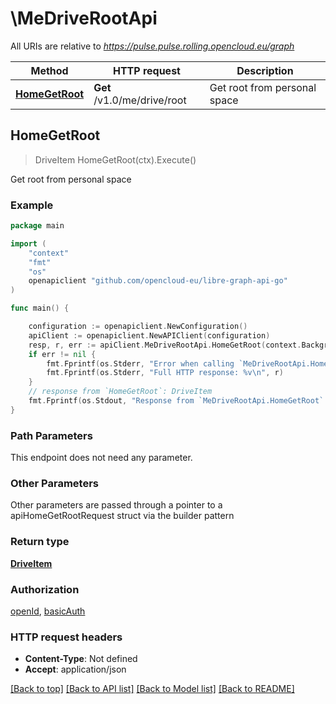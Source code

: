 # \MeDriveRootApi

All URIs are relative to *https://pulse.pulse.rolling.opencloud.eu/graph*

Method | HTTP request | Description
------------- | ------------- | -------------
[**HomeGetRoot**](MeDriveRootApi.md#HomeGetRoot) | **Get** /v1.0/me/drive/root | Get root from personal space



## HomeGetRoot

> DriveItem HomeGetRoot(ctx).Execute()

Get root from personal space

### Example

```go
package main

import (
	"context"
	"fmt"
	"os"
	openapiclient "github.com/opencloud-eu/libre-graph-api-go"
)

func main() {

	configuration := openapiclient.NewConfiguration()
	apiClient := openapiclient.NewAPIClient(configuration)
	resp, r, err := apiClient.MeDriveRootApi.HomeGetRoot(context.Background()).Execute()
	if err != nil {
		fmt.Fprintf(os.Stderr, "Error when calling `MeDriveRootApi.HomeGetRoot``: %v\n", err)
		fmt.Fprintf(os.Stderr, "Full HTTP response: %v\n", r)
	}
	// response from `HomeGetRoot`: DriveItem
	fmt.Fprintf(os.Stdout, "Response from `MeDriveRootApi.HomeGetRoot`: %v\n", resp)
}
```

### Path Parameters

This endpoint does not need any parameter.

### Other Parameters

Other parameters are passed through a pointer to a apiHomeGetRootRequest struct via the builder pattern


### Return type

[**DriveItem**](DriveItem.md)

### Authorization

[openId](../README.md#openId), [basicAuth](../README.md#basicAuth)

### HTTP request headers

- **Content-Type**: Not defined
- **Accept**: application/json

[[Back to top]](#) [[Back to API list]](../README.md#documentation-for-api-endpoints)
[[Back to Model list]](../README.md#documentation-for-models)
[[Back to README]](../README.md)


